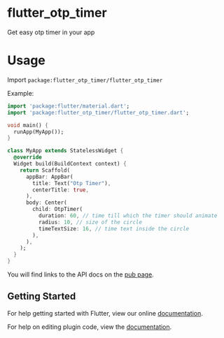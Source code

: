 # flutter_otp_timer

Get easy otp timer in your app

# Usage

Import `package:flutter_otp_timer/flutter_otp_timer`

Example:

```dart
import 'package:flutter/material.dart';
import 'package:flutter_otp_timer/flutter_otp_timer.dart';

void main() {
  runApp(MyApp());
}

class MyApp extends StatelessWidget {
  @override
  Widget build(BuildContext context) {
    return Scaffold(
      appBar: AppBar(
        title: Text("Otp Timer"),
        centerTitle: true,
      ),
      body: Center(
        child: OtpTimer(
          duration: 60, // time till which the timer should animate
          radius: 10, // size of the circle
          timeTextSize: 16, // time text inside the circle
        ),
      ),
    );
  }
}


```

You will find links to the API docs on the [pub page](https://pub.dev/packages/otp_count_down).

## Getting Started

For help getting started with Flutter, view our online
[documentation](http://flutter.io/).

For help on editing plugin code, view the [documentation](https://flutter.io/platform-plugins/#edit-code).